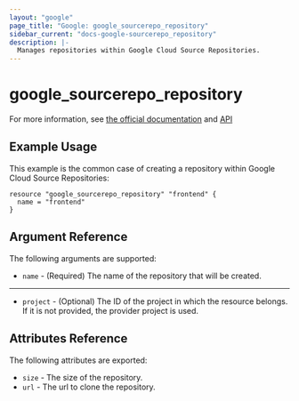 ```yaml
---
layout: "google"
page_title: "Google: google_sourcerepo_repository"
sidebar_current: "docs-google-sourcerepo_repository"
description: |-
  Manages repositories within Google Cloud Source Repositories.
---
```


# google\_sourcerepo\_repository

For more information, see [the official
documentation](https://cloud.google.com/source-repositories/) and
[API](https://cloud.google.com/source-repositories/docs/reference/rest/v1/projects.repos)

## Example Usage

This example is the common case of creating a repository within Google Cloud Source Repositories:

```hcl
resource "google_sourcerepo_repository" "frontend" {
  name = "frontend"
}
```

## Argument Reference

The following arguments are supported:

* `name` - (Required) The name of the repository that will be created.

- - -

* `project` - (Optional) The ID of the project in which the resource belongs. If it
    is not provided, the provider project is used.

## Attributes Reference

The following attributes are exported:

* `size` - The size of the repository.
* `url` - The url to clone the repository.
